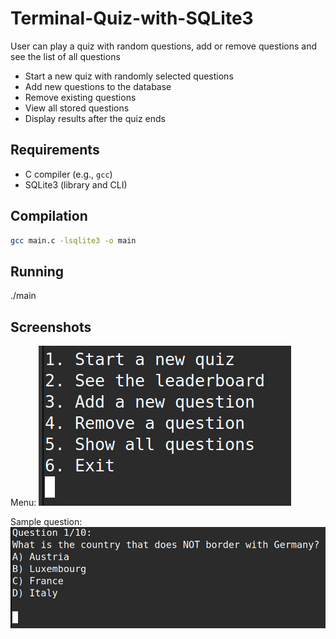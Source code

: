 # Terminal-Quiz-with-SQLite3
User can play a quiz with random questions, add or remove questions and see the list of all questions

- Start a new quiz with randomly selected questions
- Add new questions to the database
- Remove existing questions
- View all stored questions
- Display results after the quiz ends

## Requirements

- C compiler (e.g., `gcc`)
- SQLite3 (library and CLI)

## Compilation

```bash
gcc main.c -lsqlite3 -o main
```

## Running

./main

## Screenshots

Menu:
![Menu](screenshots/Menu.png)

Sample question:
![Quiz - question](screenshots/Question.png)
